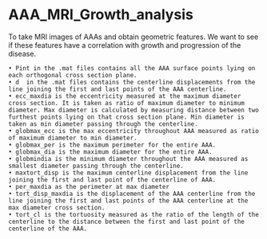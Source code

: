 # AAA_MRI_Growth_analysis
To take MRI images of AAAs and obtain geometric features. We want to see if these features have a correlation with growth and progression of the disease.

    • Pint in the .mat files contains all the AAA surface points lying on each orthogonal cross section plane.
    • d  in the .mat files contains the centerline displacements from the line joining the first and last points of the AAA centerline.
    • ecc_maxdia is the eccentricity measured at the maximum diameter cross section. It is taken as ratio of maximum diameter to minimum diameter. Max diameter is calculated by measuring distance between two furthest points lying on that cross section plane. Min diameter is taken as min diameter passing through the centerline.
    • globmax_ecc is the max eccentricity throughout AAA measured as ratio of maximum diameter to min diameter.
    • globmax_per is the maximum perimeter for the entire AAA.
    • globmax_dia is the maximum diameter for the entire AAA.
    • globmindia is the minimum diameter throughout the AAA measured as smallest diameter passing through the centerline.
    • maxtort_disp is the maximum centerline displacement from the line joining the first and last point of the centerline of AAA.
    • per_maxdia as the perimeter at max diameter
    • tort_disp_maxdia is the displacement of the AAA centerline from the line joining the first and last points of the AAA centerline at the max diameter cross section.
    • tort_cl is the tortuosity measured as the ratio of the length of the centerline to the distance between the first and last point of the centerline of the AAA.
